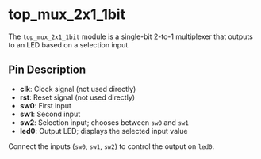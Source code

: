 # top_mux_2x1_1bit

The `top_mux_2x1_1bit` module is a single-bit 2-to-1 multiplexer that outputs to an LED based on a selection input.

## Pin Description

- **clk**: Clock signal (not used directly)
- **rst**: Reset signal (not used directly)
- **sw0**: First input
- **sw1**: Second input
- **sw2**: Selection input; chooses between `sw0` and `sw1`
- **led0**: Output LED; displays the selected input value

Connect the inputs (`sw0`, `sw1`, `sw2`) to control the output on `led0`.

